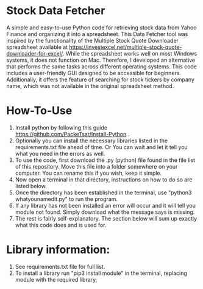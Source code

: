 # Stock Data Fetcher
A simple and easy-to-use Python code for retrieving stock data from Yahoo Finance and organizing it into a spreadsheet. This Data Fetcher tool was inspired by the functionality of the Multiple Stock Quote Downloader spreadsheet available at https://investexcel.net/multiple-stock-quote-downloader-for-excel/. While the spreadsheet works well on most Windows systems, it does not function on Mac. Therefore, I developed an alternative that performs the same tasks across different operating systems. This code includes a user-friendly GUI designed to be accessible for beginners. Additionally, it offers the feature of searching for stock tickers by company name, which was not available in the original spreadsheet method.

# How-To-Use
1. Install python by following this guide https://github.com/PackeTsar/Install-Python . 
2. Optionally you can install the necessary libraries listed in the requirements.txt file ahead of time. Or You can wait and let it tell you what you need in the errors as well.
3. To use the code, first download the .py (python) file found in the file list of this repository. Move this file into a folder somewhere on your computer. You can rename this if you wish, keep it simple.
4. Now open a terminal in that directory, instructions on how to do so are listed below. 
5. Once the directory has been established in the terminal, use "python3 whatyounamedit.py" to run the program.
6. If any library has not been installed an error will occur and it will tell you module not found. Simply download what the message says is missing.
7. The rest is fairly self-explanatory. The section below will sum up exactly what this code does and is used for. 

# Library information:
1. See requirements.txt file for full list.
2. To install a library run "pip3 install module" in the terminal, replacing module with the required library.